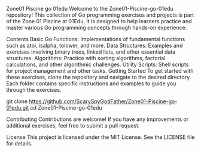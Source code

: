Zone01 Piscine go 01edu
Welcome to the Zone01-Piscine-go-01edu repository! This collection of Go programming exercises and projects is part of the Zone 01 Piscine at 01Edu. It is designed to help learners practice and master various Go programming concepts through hands-on experience.

Contents
Basic Go Functions: Implementations of fundamental functions such as atoi, isalpha, tolower, and more.
Data Structures: Examples and exercises involving binary trees, linked lists, and other essential data structures.
Algorithms: Practice with sorting algorithms, factorial calculations, and other algorithmic challenges.
Utility Scripts: Shell scripts for project management and other tasks.
Getting Started
To get started with these exercises, clone the repository and navigate to the desired directory. Each folder contains specific instructions and examples to guide you through the exercises.

git clone https://github.com/ScarySpyGodFather/Zone01-Piscine-go-01edu.git
cd Zone01-Piscine-go-01edu

Contributing
Contributions are welcome! If you have any improvements or additional exercises, feel free to submit a pull request.

License
This project is licensed under the MIT License. See the LICENSE file for details.
